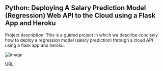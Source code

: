 ## Python: Deploying A Salary Prediction Model (Regression) Web API to the Cloud using a Flask App and Heroku
Project description:
            This is a guided project in which we describe concisely how to deploy a regression model (salary prediction) through a cloud API using a flask app and heroku.
            
![image](https://user-images.githubusercontent.com/72297166/142756065-dab4febc-c0b2-4c26-95a2-dd4ee031669a.png)

URL: 
